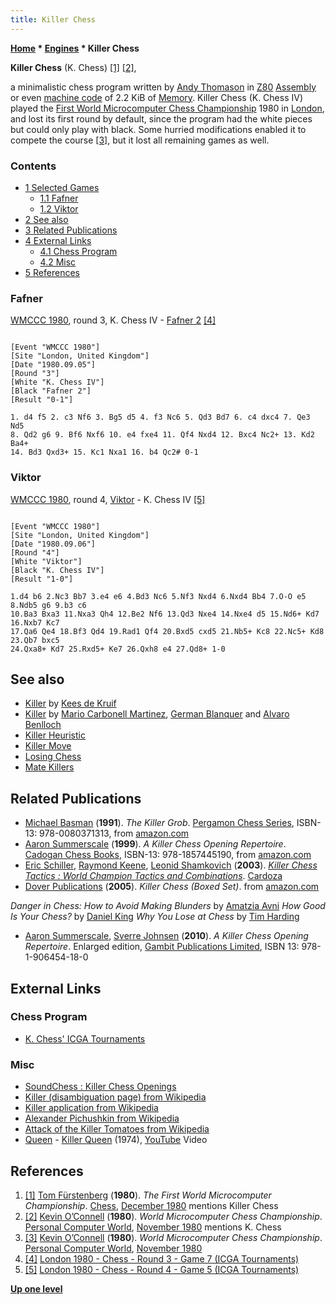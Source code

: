 ```yaml
---
title: Killer Chess
---
```

**[Home](Home "Home") \* [Engines](Engines "Engines") \* Killer Chess**


**Killer Chess** (K. Chess) <a id="cite-note-1" href="#cite-ref-1">[1]</a> <a id="cite-note-2" href="#cite-ref-2">[2]</a>,  

a minimalistic chess program written by [Andy Thomason](Andy_Thomason "Andy Thomason") in [Z80](Z80 "Z80") [Assembly](Assembly "Assembly") or even [machine code](https://en.wikipedia.org/wiki/Machine_code) of 2.2 KiB of [Memory](Memory "Memory"). Killer Chess (K. Chess IV) played the [First World Microcomputer Chess Championship](WMCCC_1980 "WMCCC 1980") 1980 in [London](https://en.wikipedia.org/wiki/London), and lost its first round by default, since the program had the white pieces but could only play with black. Some hurried modifications enabled it to compete the course <a id="cite-note-3" href="#cite-ref-3">[3]</a>, but it lost all remaining games as well. 



### Contents


* [1 Selected Games](#selected-games)
	+ [1.1 Fafner](#fafner)
	+ [1.2 Viktor](#viktor)
* [2 See also](#see-also)
* [3 Related Publications](#related-publications)
* [4 External Links](#external-links)
	+ [4.1 Chess Program](#chess-program)
	+ [4.2 Misc](#misc)
* [5 References](#references)






### Fafner


[WMCCC 1980](WMCCC_1980 "WMCCC 1980"), round 3, K. Chess IV - [Fafner 2](index.php?title=Fafner&action=edit&redlink=1 "Fafner (page does not exist)") <a id="cite-note-4" href="#cite-ref-4">[4]</a>




```

[Event "WMCCC 1980"]
[Site "London, United Kingdom"]
[Date "1980.09.05"]
[Round "3"]
[White "K. Chess IV"]
[Black "Fafner 2"]
[Result "0-1"]

1. d4 f5 2. c3 Nf6 3. Bg5 d5 4. f3 Nc6 5. Qd3 Bd7 6. c4 dxc4 7. Qe3 Nd5 
8. Qd2 g6 9. Bf6 Nxf6 10. e4 fxe4 11. Qf4 Nxd4 12. Bxc4 Nc2+ 13. Kd2 Ba4+ 
14. Bd3 Qxd3+ 15. Kc1 Nxa1 16. b4 Qc2# 0-1 

```

### Viktor


[WMCCC 1980](WMCCC_1980 "WMCCC 1980"), round 4, [Viktor](Viktor "Viktor") - K. Chess IV <a id="cite-note-5" href="#cite-ref-5">[5]</a>




```

[Event "WMCCC 1980"]
[Site "London, United Kingdom"]
[Date "1980.09.06"]
[Round "4"]
[White "Viktor"]
[Black "K. Chess IV"]
[Result "1-0"]

1.d4 b6 2.Nc3 Bb7 3.e4 e6 4.Bd3 Nc6 5.Nf3 Nxd4 6.Nxd4 Bb4 7.O-O e5 8.Ndb5 g6 9.b3 c6 
10.Ba3 Bxa3 11.Nxa3 Qh4 12.Be2 Nf6 13.Qd3 Nxe4 14.Nxe4 d5 15.Nd6+ Kd7 16.Nxb7 Kc7 
17.Qa6 Qe4 18.Bf3 Qd4 19.Rad1 Qf4 20.Bxd5 cxd5 21.Nb5+ Kc8 22.Nc5+ Kd8 23.Qb7 bxc5 
24.Qxa8+ Kd7 25.Rxd5+ Ke7 26.Qxh8 e4 27.Qd8+ 1-0 

```

## See also


* [Killer](Killer_(NL) "Killer (NL)") by [Kees de Kruif](index.php?title=Kees_de_Kruif&action=edit&redlink=1 "Kees de Kruif (page does not exist)")
* [Killer](Killer "Killer") by [Mario Carbonell Martinez](Mario_Carbonell_Martinez "Mario Carbonell Martinez"), [German Blanquer](index.php?title=German_Blanquer&action=edit&redlink=1 "German Blanquer (page does not exist)") and [Alvaro Benlloch](Alvaro_Benlloch "Alvaro Benlloch")
* [Killer Heuristic](Killer_Heuristic "Killer Heuristic")
* [Killer Move](Killer_Move "Killer Move")
* [Losing Chess](Losing_Chess "Losing Chess")
* [Mate Killers](Mate_Killers "Mate Killers")


## Related Publications


* [Michael Basman](https://en.wikipedia.org/wiki/Michael_Basman) (**1991**). *The Killer Grob*. [Pergamon Chess Series](https://en.wikipedia.org/wiki/Pergamon_Press), ISBN-13: 978-0080371313, from [amazon.com](http://www.amazon.com/Killer-Grob-Pergamon-Chess-Series/dp/0080371310/ref=la_B001H6GWHG_1_2?ie=UTF8&qid=1342984251&sr=1-2)
* [Aaron Summerscale](https://en.wikipedia.org/wiki/Aaron_Summerscale) (**1999**). *A Killer Chess Opening Repertoire*. [Cadogan Chess Books](https://en.wikipedia.org/wiki/Everyman_Chess), ISBN-13: 978-1857445190, from [amazon.com](http://www.amazon.com/Killer-Chess-Opening-Repertoire-Cadogan/dp/1857445198)
* [Eric Schiller](Eric_Schiller "Eric Schiller"), [Raymond Keene](https://en.wikipedia.org/wiki/Raymond_Keene), [Leonid Shamkovich](https://en.wikipedia.org/wiki/Leonid_Shamkovich) (**2003**). *[Killer Chess Tactics : World Champion Tactics and Combinations](https://www.amazon.com/gp/product/1580421113/ref=dbs_a_def_rwt_hsch_vapi_taft_p4_i3)*. [Cardoza](https://en.wikipedia.org/wiki/Avery_Cardoza#Cardoza_Publishing_Books)
* [Dover Publications](https://en.wikipedia.org/wiki/Dover_Publications) (**2005**). *Killer Chess (Boxed Set)*. from [amazon.com](http://www.amazon.com/Killer-Chess-Boxed-Set-Dover/dp/0486446131/ref=sr_1_1?ie=UTF8&qid=1342983242&sr=8-1&keywords=killer+chess)


 *Danger in Chess: How to Avoid Making Blunders* by [Amatzia Avni](http://www.newinchess.com/Amatzia_Avni-pa-1180.html)
 *How Good Is Your Chess?* by [Daniel King](https://en.wikipedia.org/wiki/Daniel_J._King)
 *Why You Lose at Chess* by [Tim Harding](https://en.wikipedia.org/wiki/Tim_Harding_%28chess_player%29)
* [Aaron Summerscale](https://en.wikipedia.org/wiki/Aaron_Summerscale), [Sverre Johnsen](http://sverreschesscorner.blogspot.de/) (**2010**). *A Killer Chess Opening Repertoire*. Enlarged edition, [Gambit Publications Limited](http://www.gambitbooks.com/books/killer.html), ISBN 13: 978-1-906454-18-0


## External Links


### Chess Program


* [K. Chess' ICGA Tournaments](https://www.game-ai-forum.org/icga-tournaments/program.php?id=467)


### Misc


* [SoundChess : Killer Chess Openings](http://www.soundkeepers.com/chess/chess_openings/)
* [Killer (disambiguation page) from Wikipedia](https://en.wikipedia.org/wiki/Killer)
* [Killer application from Wikipedia](https://en.wikipedia.org/wiki/Killer_application)
* [Alexander Pichushkin from Wikipedia](https://en.wikipedia.org/wiki/Alexander_Pichushkin)
* [Attack of the Killer Tomatoes from Wikipedia](https://en.wikipedia.org/wiki/Attack_of_the_Killer_Tomatoes)
* [Queen](Category:Queen "Category:Queen") - [Killer Queen](https://en.wikipedia.org/wiki/Killer_Queen) (1974), [YouTube](https://en.wikipedia.org/wiki/YouTube) Video


 
## References


1. <a id="cite-ref-1" href="#cite-note-1">[1]</a> [Tom Fürstenberg](Tom_F%C3%BCrstenberg "Tom Fürstenberg") (**1980**). *The First World Microcomputer Championship*. [Chess](https://en.wikipedia.org/wiki/CHESS_magazine), [December 1980](http://www.chesscomputeruk.com/html/publication_archive.html) mentions Killer Chess
2. <a id="cite-ref-2" href="#cite-note-2">[2]</a> [Kevin O’Connell](Kevin_O%E2%80%99Connell "Kevin O’Connell") (**1980**). *World Microcomputer Chess Championship*. [Personal Computer World](https://en.wikipedia.org/wiki/Personal_Computer_World), [November 1980](http://www.chesscomputeruk.com/html/publication_archive.html) mentions K. Chess
3. <a id="cite-ref-3" href="#cite-note-3">[3]</a> [Kevin O’Connell](Kevin_O%E2%80%99Connell "Kevin O’Connell") (**1980**). *World Microcomputer Chess Championship*. [Personal Computer World](https://en.wikipedia.org/wiki/Personal_Computer_World), [November 1980](http://www.chesscomputeruk.com/html/publication_archive.html)
4. <a id="cite-ref-4" href="#cite-note-4">[4]</a> [London 1980 - Chess - Round 3 - Game 7 (ICGA Tournaments)](https://www.game-ai-forum.org/icga-tournaments/round.php?tournament=13&round=3&id=7)
5. <a id="cite-ref-5" href="#cite-note-5">[5]</a> [London 1980 - Chess - Round 4 - Game 5 (ICGA Tournaments)](https://www.game-ai-forum.org/icga-tournaments/round.php?tournament=13&round=4&id=5)

**[Up one level](Engines "Engines")**







 
